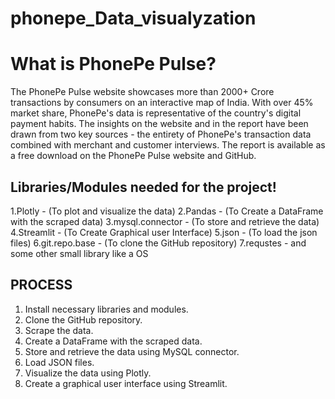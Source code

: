 # phonepe_Data_visualyzation

# What is PhonePe Pulse?
The PhonePe Pulse website showcases more than 2000+ Crore transactions by consumers on an interactive map of India. With over 45% market share, PhonePe's data is representative of the country's digital payment habits. The insights on the website and in the report have been drawn from two key sources - the entirety of PhonePe's transaction data combined with merchant and customer interviews. The report is available as a free download on the PhonePe Pulse website and GitHub.

## Libraries/Modules needed for the project!
1.Plotly - (To plot and visualize the data) 
2.Pandas - (To Create a DataFrame with the scraped data) 
3.mysql.connector - (To store and retrieve the data)
4.Streamlit - (To Create Graphical user Interface)
5.json - (To load the json files)
6.git.repo.base - (To clone the GitHub repository)
7.requstes - and some other small library like a OS

## PROCESS

1. Install necessary libraries and modules.
2. Clone the GitHub repository.
3. Scrape the data.
4. Create a DataFrame with the scraped data.
5. Store and retrieve the data using MySQL connector.
6. Load JSON files.
7. Visualize the data using Plotly.
8. Create a graphical user interface using Streamlit.
   

